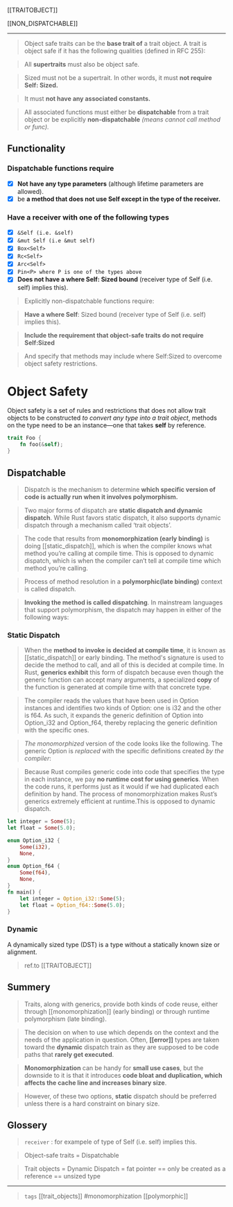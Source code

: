 
[[TRAITOBJECT]]

[[NON_DISPATCHABLE]]



---

> Object safe traits can be the **base trait of** a trait object. A trait is object safe if it has the following qualities (defined in RFC 255):

> All **supertraits** must also be object safe.

> Sized must not be a supertrait. In other words, it must **not require Self: Sized.**

> It must **not have any associated constants.**

> All associated functions must either be **dispatchable** from a trait object or be explicitly **non-dispatchable** *(means cannot call method or func).*

## Functionality

### Dispatchable functions require

  - [x] **Not have any type parameters** (although lifetime parameters are allowed).
  - [x] be **a method that does not use Self except in the type of the receiver.**

### Have a receiver with one of the following types

  - [x] `&Self (i.e. &self)`
  - [x] `&mut Self (i.e &mut self)`
  - [x] `Box<Self>`
  - [x] `Rc<Self>`
  - [x] `Arc<Self>`
  - [x] `Pin<P> where P is one of the types above`
  - [x] **Does not have a where Self: Sized bound** (receiver type of Self (i.e. self) implies this).

> Explicitly non-dispatchable functions require:

> **Have a where Self**: Sized bound (receiver type of Self (i.e. self) implies this).

> **Include the requirement that object-safe traits do not require Self:Sized**

> And specify that methods may include where Self:Sized to overcome object safety restrictions.


# Object Safety
Object safety is a set of rules and restrictions that does not allow trait objects to be constructed
*to convert any type into a trait object*, methods on the type need to be an instance—one that takes **self** by reference.
```rust
trait Foo {
    fn foo(&self);
}
```
## Dispatchable

> Dispatch is the mechanism to determine **which specific version of code is actually run when it involves polymorphism.** 

> Two major forms of dispatch are **static dispatch and dynamic dispatch**. While Rust favors static dispatch, it also supports dynamic dispatch through a mechanism called ‘trait objects’.

>The code that results from **monomorphization (early binding)** is doing [[static_dispatch]], which is when the compiler knows what method you’re calling at compile time. This is opposed to dynamic dispatch, which is when the compiler can’t tell at compile time which method you’re calling.

> Process of method resolution in a **polymorphic(late binding)** context is called dispatch.

> **Invoking the method is called dispatching**. In mainstream languages that support polymorphism, the dispatch may happen in either of the following ways:

### Static Dispatch


> When the **method to invoke is decided at compile time**, it is known as [[static_dispatch]] or early binding. The method's signature is used to decide the method to call, and all of this is decided at compile time. In Rust, **generics exhibit** this form of dispatch because even though the generic function can accept many arguments, a specialized **copy** of the function is generated at compile time with that concrete type.

> The compiler reads the values that have been used in Option<T> instances and identifies two kinds of Option<T>: one is i32 and the other is f64. As such, it expands the generic definition of Option<T> into Option_i32 and Option_f64, thereby replacing the generic definition with the specific ones.

> *The monomorphized* version of the code looks like the following. The generic Option<T> is *replaced* with the specific definitions created *by the compiler*:

> Because Rust compiles generic code into code that specifies the type in each instance, we pay **no runtime cost for using generics**. When the code runs, it performs just as it would if we had duplicated each definition by hand. The process of monomorphization makes Rust’s generics extremely efficient at runtime.This is opposed to dynamic dispatch.

```rust
let integer = Some(5);
let float = Some(5.0);

enum Option_i32 {
    Some(i32),
    None,
}
enum Option_f64 {
    Some(f64),
    None,
}
fn main() {
    let integer = Option_i32::Some(5);
    let float = Option_f64::Some(5.0);
}
```

### Dynamic

A dynamically sized type (DST) is a type without a statically known size or alignment.

> ref.to [[TRAITOBJECT]]


## Summery

> Traits, along with generics, provide both kinds of code reuse, either through [[monomorphization]] (early binding) or through runtime polymorphism (late binding). 

> The decision on when to use which depends on the context and the needs of the application in question. Often, **[[error]]** types are taken toward the **dynamic** dispatch train as they are supposed to be code paths that **rarely get executed**. 

> **Monomorphization** can be handy for **small use cases**, but the downside to it is that it introduces **code bloat and duplication, which affects the cache line and increases binary size**. 

> However, of these two options, **static** dispatch should be preferred unless there is a hard constraint on binary size.


## Glossery

> `receiver` : for  exampele of type of Self (i.e. self) implies this.

> Object-safe traits = Dispatchable

> Trait objects = Dynamic Dispatch = fat pointer == only be created as a reference == unsized type 

---

> `tags` [[trait_objects]] #monomorphization [[polymorphic]]
